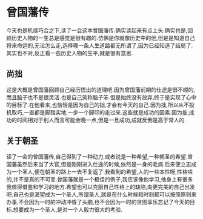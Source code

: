 # 曾国藩传

今天也是机缘巧合之下,读了一会这本曾国藩传.确实读起来有点上头.确实也是,回顾历史人物的一生总是感觉是很有趣的.仿佛是你就像历史中的他,但是是知道自己将来命运的,无论怎么走,选择哪一条人生道路都无所谓了,因为已经知道了结局了.  
其实也不对,反正看一些历史人物的生平,就是很有意思.

## 尚拙

这是大概是曾国藩回顾自己经历悟出的道理吧.因为曾国藩前期的仕途是很不顺的,而且脑子也不是很灵活.也是自己笑称脑子笨.但是始终没有放弃,终于是实现了心中的目标了.在他看来,也恰恰是因为自己的拙,才会有今天的自己.因为拙,所以从不投机取巧,一直都是脚踏实地,一步一个脚印的走过来.这些就是成功的因素.因为拙,成功的时间相对于别人而言可能会晚一点,但是一旦成功,成就反倒是高于常人的.

## 关于朝圣

读了一会的曾国藩传,自己得到了一种动力,或者说是一种希望,一种朝圣的希望.曾国藩虽然后来当了大官,但是刚刚进入仕途的时候,依然是一身的毛病.后来便立志成为一个圣人,便在朝圣的路上一去不复返了.我看到的希望,人的一些本性呀,性格啥的,并不是真的不可变.曾国藩就是一个极佳的例子,我应该像他学习,他身上有很多我值得借鉴和学习的地方.希望也可以克服自己性格上的缺陷,向更完美的自己出发吧.自己也是渴望成为一个圣人,所谓圣人,就是在什么时候和时刻都可以按照原则来办事,不会因为一时的冲动冲昏了头脑,也不会因为一时的贪图享乐忘记了今天的目标.想要成为一个圣人,是对一个人毅力很大的考验.
